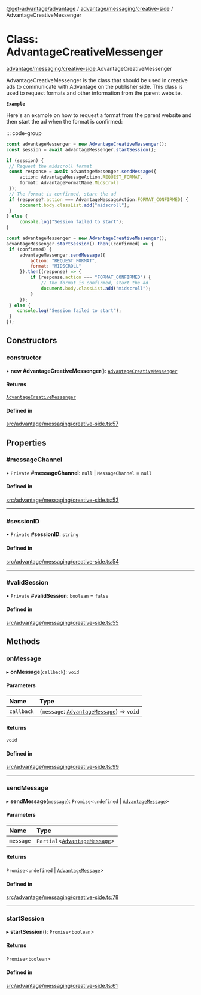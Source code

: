 [@get-advantage/advantage](../index.md) / [advantage/messaging/creative-side](../modules/advantage_messaging_creative_side.md) / AdvantageCreativeMessenger

# Class: AdvantageCreativeMessenger

[advantage/messaging/creative-side](../modules/advantage_messaging_creative_side.md).AdvantageCreativeMessenger

AdvantageCreativeMessenger is the class that should be used in creative ads to communicate with Advantage on the publisher side. This class is used to request formats and other information from the parent website.

**`Example`**

Here's an example on how to request a format from the parent website and then start the ad when the format is confirmed:

::: code-group
```typescript
const advantageMessenger = new AdvantageCreativeMessenger();
const session = await advantageMessenger.startSession();

if (session) {
 // Request the midscroll format
 const response = await advantageMessenger.sendMessage({
     action: AdvantageMessageAction.REQUEST_FORMAT,
     format: AdvantageFormatName.Midscroll
 });
 // The format is confirmed, start the ad
 if (response?.action === AdvantageMessageAction.FORMAT_CONFIRMED) {
     document.body.classList.add("midscroll");
 }
} else {
     console.log("Session failed to start");
}
```
```javascript
const advantageMessenger = new AdvantageCreativeMessenger();
advantageMessenger.startSession().then((confirmed) => {
 if (confirmed) {
     advantageMessenger.sendMessage({
         action: "REQUEST_FORMAT",
         format: "MIDSCROLL"
     }).then((response) => {
         if (response.action === "FORMAT_CONFIRMED") {
             // The format is confirmed, start the ad
             document.body.classList.add("midscroll");
         }
     });
 } else {
    console.log("Session failed to start");
 }
});
```

## Constructors

### constructor

• **new AdvantageCreativeMessenger**(): [`AdvantageCreativeMessenger`](advantage_messaging_creative_side.AdvantageCreativeMessenger.md)

#### Returns

[`AdvantageCreativeMessenger`](advantage_messaging_creative_side.AdvantageCreativeMessenger.md)

#### Defined in

[src/advantage/messaging/creative-side.ts:57](https://github.com/get-advantage/advantage/blob/caa07d24bc26c2109d091786d253f0c22f313c38/src/advantage/messaging/creative-side.ts#L57)

## Properties

### #messageChannel

• `Private` **#messageChannel**: ``null`` \| `MessageChannel` = `null`

#### Defined in

[src/advantage/messaging/creative-side.ts:53](https://github.com/get-advantage/advantage/blob/caa07d24bc26c2109d091786d253f0c22f313c38/src/advantage/messaging/creative-side.ts#L53)

___

### #sessionID

• `Private` **#sessionID**: `string`

#### Defined in

[src/advantage/messaging/creative-side.ts:54](https://github.com/get-advantage/advantage/blob/caa07d24bc26c2109d091786d253f0c22f313c38/src/advantage/messaging/creative-side.ts#L54)

___

### #validSession

• `Private` **#validSession**: `boolean` = `false`

#### Defined in

[src/advantage/messaging/creative-side.ts:55](https://github.com/get-advantage/advantage/blob/caa07d24bc26c2109d091786d253f0c22f313c38/src/advantage/messaging/creative-side.ts#L55)

## Methods

### onMessage

▸ **onMessage**(`callback`): `void`

#### Parameters

| Name | Type |
| :------ | :------ |
| `callback` | (`message`: [`AdvantageMessage`](../interfaces/types.AdvantageMessage.md)) => `void` |

#### Returns

`void`

#### Defined in

[src/advantage/messaging/creative-side.ts:99](https://github.com/get-advantage/advantage/blob/caa07d24bc26c2109d091786d253f0c22f313c38/src/advantage/messaging/creative-side.ts#L99)

___

### sendMessage

▸ **sendMessage**(`message`): `Promise`\<`undefined` \| [`AdvantageMessage`](../interfaces/types.AdvantageMessage.md)\>

#### Parameters

| Name | Type |
| :------ | :------ |
| `message` | `Partial`\<[`AdvantageMessage`](../interfaces/types.AdvantageMessage.md)\> |

#### Returns

`Promise`\<`undefined` \| [`AdvantageMessage`](../interfaces/types.AdvantageMessage.md)\>

#### Defined in

[src/advantage/messaging/creative-side.ts:78](https://github.com/get-advantage/advantage/blob/caa07d24bc26c2109d091786d253f0c22f313c38/src/advantage/messaging/creative-side.ts#L78)

___

### startSession

▸ **startSession**(): `Promise`\<`boolean`\>

#### Returns

`Promise`\<`boolean`\>

#### Defined in

[src/advantage/messaging/creative-side.ts:61](https://github.com/get-advantage/advantage/blob/caa07d24bc26c2109d091786d253f0c22f313c38/src/advantage/messaging/creative-side.ts#L61)
